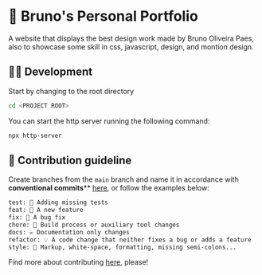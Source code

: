# 🍻 Bruno's Personal Portfolio

A website that displays the best design work made by Bruno Oliveira Paes, also to showcase some skill in css, javascript, design, and montion design.

## 👨‍💻 Development

Start by changing to the root directory
```sh
cd <PROJECT ROOT>
```

You can start the http server running the following command: 

```sh
npx http-server 
```

## 🙏 Contribution guideline

Create branches from the `main` branch and name it in accordance with **conventional commits**** [here](https://www.conventionalcommits.org/en/v1.0.0/), or follow the examples below:

```txt
test: 💍 Adding missing tests
feat: 🎸 A new feature
fix: 🐛 A bug fix
chore: 🤖 Build process or auxiliary tool changes
docs: ✏️ Documentation only changes
refactor: 💡 A code change that neither fixes a bug or adds a feature
style: 💄 Markup, white-space, formatting, missing semi-colons...
```

Find more about contributing [here](docs/open-source/contributing.md), please!